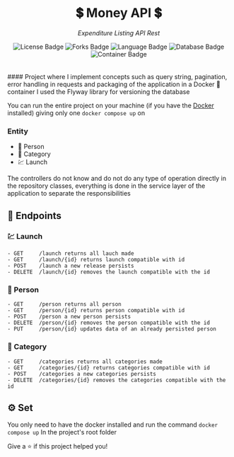 <h1 align="center">💲 Money API 💲</h1>
<p align="center"><i>Expenditure Listing API Rest</i></p>
<div align="center">
<img src="https://img.shields.io/github/license/RafaelLisboa/money-api" alt="License Badge"/>
<img src="https://img.shields.io/github/forks/RafaelLisboa/money-api" alt="Forks Badge"/>
<img src="https://img.shields.io/badge/language-Java-orange" alt="Language Badge"/>
<img src="https://img.shields.io/badge/db-MySQL-blue" alt="Database Badge" >
<img src="https://img.shields.io/badge/container-docker-blue" alt="Container Badge" >
</div>
<br>
<br>
#### Project where I implement concepts such as query string, pagination, error handling in requests and packaging of the application in a Docker 🐳 container I used the Flyway library for versioning the database


You can run the entire project on your machine (if you have the <a href="https://www.docker.com/">Docker<a/> installed) giving only one `docker compose up` on

### Entity
  - 🧑 Person
  - 💱 Category
  - 💹 Launch

The controllers do not know and do not do any type of operation directly in the repository classes, everything is done in the service layer of the application to separate the responsibilities

## 🔁 Endpoints
  ### 💹 Launch
    - GET     /launch returns all lauch made
    - GET     /launch/{id} returns launch compatible with id
    - POST    /launch a new release persists
    - DELETE  /launch/{id} removes the launch compatible with the id

  ### 🧑 Person
    - GET     /person returns all person
    - GET     /person/{id} returns person compatible with id
    - POST    /person a new person persists
    - DELETE  /person/{id} removes the person compatible with the id
    - PUT     /person/{id} updates data of an already persisted person
  
  ### 💱 Category
    - GET     /categories returns all categories made
    - GET     /categories/{id} returns categories compatible with id
    - POST    /categories a new categories persists
    - DELETE  /categories/{id} removes the categories compatible with the id


## ⚙ Set
  You only need to have the docker installed and run the command
  `docker compose up`
  In the project's root folder

Give a ⭐️ if this project helped you!
